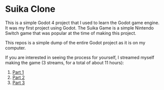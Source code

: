 
# Suika Clone

This is a simple Godot 4 project that I used to learn the Godot game engine. It was my first project using Godot. The Suika Game is a simple Nintendo Switch game that was popular at the time of making this project.

This repos is a simple dump of the entire Godot project as it is on my computer.

If you are interested in seeing the process for yourself, I streamed myself making the game (3 streams, for a total of about 11 hours):

1. [Part 1](https://www.youtube.com/watch?v=-bzyK1WOktI)
1. [Part 2](https://www.youtube.com/watch?v=4BNC8HuPXJU)
1. [Part 3](https://www.youtube.com/watch?v=65r71u2fZF0)